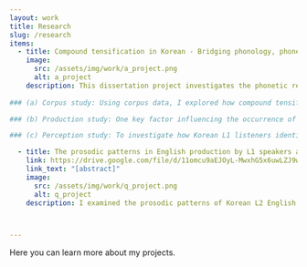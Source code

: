 ```yaml
---
layout: work
title: Research
slug: /research
items:
  - title: Compound tensification in Korean - Bridging phonology, phonetics, and morphology
    image:
      src: /assets/img/work/a_project.png
      alt: a_project
    description: This dissertation project investigates the phonetic realization of compound tensification (a.k.a. sai-sios), a morphophonological process in Korean. It refers to when a plain obstruent in the initial position of the second noun surfaces a tense obstruent in a noun+noun compound. This phenomenon is interesting due to its unpredictable occurrence and the variability it introduces in pronunciation. In my project, I focus on the phonetic realization of tense stops that emerge from compound tensification and their mapping to listeners' perceptions.
    
### (a) Corpus study: Using corpus data, I explored how compound tensification manifests in natural speech and whether the tense stops resulting from it are categorically distinct from both underlying plain and tense stops, as assumed in traditional analyses. When characterized by stop duration, F0 onset and H1-H2 on the following vowel, derived tense stops in compounds exhibited characteristics expected for underlying tense stops (i.e., longer duration, higher F0 onset, lower H1-H2), whereas underlying tense stops in compounds exhibited characteristics expected for underlying plain stops (i.e., shorter duration, lower F0 onset, lower H1-H2). The results call into question whether compound tensification results in categorically distinctive tense consonants [proceeding](https://drive.google.com/file/d/15I8WHJa4ytbs3MLPyJ9lDT_-CvffA00A/view?usp=drive_link)

### (b) Production study: One key factor influencing the occurrence of tensification is the preceding phonological context. Specifically, tensification is significantly more likely when the target medial stop follows a sonorant than when it follows a vowel. To better understand the sources of variation observed in the corpus data, it is crucial to account for both preceding phonological context and morphological context (i.e., compound vs. simplex noun). To this end, I conducted a controlled production experiment with Korean L1 speakers, carefully balancing stimuli across these factors, along with the type of medial stop. *My findings reveal that* phonetic variation arises from both contextual effects and speaker- and word-specific properties. In terms of phonetic realization, derived tense stops (i.e., plain stops in compounds) exhibited significantly lengthened closure durations, particularly in post-sonorant contexts, likely due to compound tensification. However, F0 onset and its trajectory on the following vowel suggest broader morphological or prosodic influences beyond tensification alone. Meanwhile, release duration, burst amplitude, and spectral tilt (H1*-H2*) remained stable across conditions, indicating that certain phonetic properties are less sensitive to these contextual effects. [talk slides](https://drive.google.com/file/d/1puMukcvU7CXmK85COg_XMAMLtCreNLdP/view?usp=sharing) [abstract](https://drive.google.com/file/d/1OmrNidCh7-aJUgtwByunbqu5TAos_58-/view?usp=sharing)

### (c) Perception study: To investigate how Korean L1 listeners identify word-medial stops in the presence of phonetic variation, I conducted a perception experiment using a 3AFC task. Listeners were asked to categorize plain, tense, and aspirated stops based on the medial stops extracted from the production data with their immediately neighboring sounds. A subset of listeners listened to stimuli from post-vowel context while other listeners heard stimuli from post-sonorant context. The results show that phonological context strongly influenced perception: plain stops were more likely to be identified as tense in post-sonorant contexts. Additionally, lexical biases persisted despite minimal phonetic information, suggesting that word-specific knowledge affects perception even in the absence of the whole word stimuli. Acoustic factors such as closure duration, release duration, and spectral tilt shaped stop identification, while F0, typically a crucial cue in distinguishing Korean stops, had no significant effect in the word-medial position. These findings underscore how listeners actively integrate multiple sources of information (acoustic, phonological, and lexical) when navigating phonetic variation in speech.

  - title: The prosodic patterns in English production by L1 speakers and Korean L2 speakers of English 
    link: https://drive.google.com/file/d/11omcu9aEJOyL-MwxhG5x6uwLZJ9wDYQO/view?usp=sharing
    link_text: "[abstract]"
    image:
      src: /assets/img/work/q_project.png
      alt: q_project
    description: I examined the prosodic patterns of Korean L2 English speakers compared to English L1 speakers. Given the prosodic differences between Korean and English, I anticipated that unique patterns in L2 speech would emerge due to L1 influence. Specifically, I hypothesized that Korean L2 speakers would exhibit stronger boundary effects, reflecting the prominence of phrase edges in Korean prosody. This hypothesis was supported by findings showing that L2 speakers are more consistently influenced by boundary effects, suggesting that specific prosodic features of L1 shape L2 speech production. These insights contribute to our understanding of why L2 speech systematically differs from L1 speech.



---
```

Here you can learn more about my projects.
<br />
<br />
